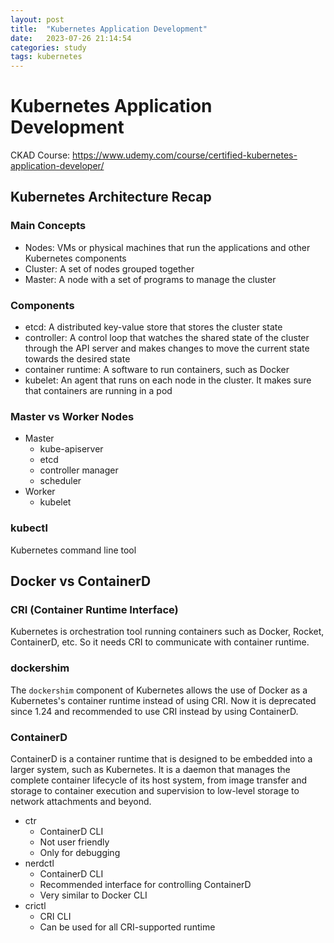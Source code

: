 ```yaml
---
layout: post
title:  "Kubernetes Application Development"
date:   2023-07-26 21:14:54
categories: study
tags: kubernetes
---
```


# Kubernetes Application Development

CKAD Course: https://www.udemy.com/course/certified-kubernetes-application-developer/

## Kubernetes Architecture Recap

### Main Concepts

- Nodes: VMs or physical machines that run the applications and other Kubernetes components
- Cluster: A set of nodes grouped together
- Master: A node with a set of programs to manage the cluster

### Components

- etcd: A distributed key-value store that stores the cluster state
- controller: A control loop that watches the shared state of the cluster through the API server and makes changes to move the current state towards the desired state
- container runtime: A software to run containers, such as Docker
- kubelet: An agent that runs on each node in the cluster. It makes sure that containers are running in a pod

### Master vs Worker Nodes

- Master
  - kube-apiserver
  - etcd
  - controller manager
  - scheduler
- Worker
  - kubelet

### kubectl

Kubernetes command line tool

## Docker vs ContainerD

### CRI (Container Runtime Interface)

Kubernetes is orchestration tool running containers such as Docker, Rocket, ContainerD, etc. So it needs CRI to communicate with container runtime.

### dockershim

The `dockershim` component of Kubernetes allows the use of Docker as a Kubernetes's container runtime instead of using CRI. Now it is deprecated since 1.24 and recommended to use CRI instead by using ContainerD.

### ContainerD

ContainerD is a container runtime that is designed to be embedded into a larger system, such as Kubernetes. It is a daemon that manages the complete container lifecycle of its host system, from image transfer and storage to container execution and supervision to low-level storage to network attachments and beyond.

- ctr
  - ContainerD CLI
  - Not user friendly
  - Only for debugging
- nerdctl
  - ContainerD CLI
  - Recommended interface for controlling ContainerD
  - Very similar to Docker CLI
- crictl
  - CRI CLI
  - Can be used for all CRI-supported runtime
